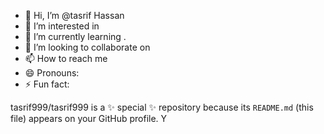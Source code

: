 - 👋 Hi, I’m @tasrif Hassan
- 👀 I’m interested in 
- 🌱 I’m currently learning .
- 💞️ I’m looking to collaborate on 
- 📫 How to reach me
- 😄 Pronouns: 
- ⚡ Fun fact: 


tasrif999/tasrif999 is a ✨ special ✨ repository because its `README.md` (this file) appears on your GitHub profile.
Y

